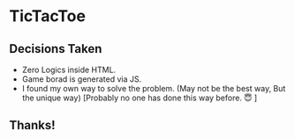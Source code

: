 # TicTacToe

## Decisions Taken

- Zero Logics inside HTML.
- Game borad is generated via JS.
- I found my own way to solve the problem. (May not be the best way, But the unique way)
  [Probably no one has done this way before. :innocent: ]

## Thanks!
